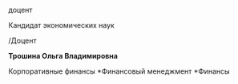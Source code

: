 доцент

Кандидат экономических наук

/Доцент

**Трошина Ольга Владимировна**

Корпоративные финансы
	*Финансовый менеджмент
	*Финансы